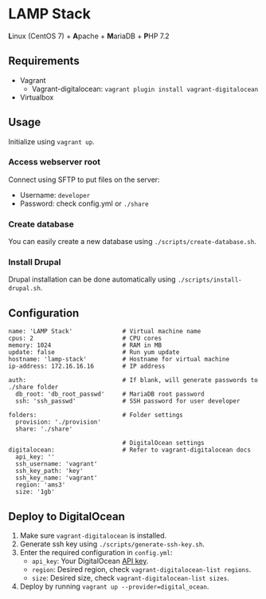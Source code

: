 # LAMP Stack

**L**inux (CentOS 7) + **A**pache + **M**ariaDB + **P**HP 7.2

## Requirements

* Vagrant
    * Vagrant-digitalocean: `vagrant plugin install vagrant-digitalocean`
* Virtualbox

## Usage

Initialize using `vagrant up`.

### Access webserver root

Connect using SFTP to put files on the server:
* Username: `developer`
* Password: check config.yml or `./share`

### Create database

You can easily create a new database using `./scripts/create-database.sh`.

### Install Drupal

Drupal installation can be done automatically using `./scripts/install-drupal.sh`.

## Configuration

```
name: 'LAMP Stack'              # Virtual machine name
cpus: 2                         # CPU cores
memory: 1024                    # RAM in MB
update: false                   # Run yum update
hostname: 'lamp-stack'          # Hostname for virtual machine
ip-address: 172.16.16.16        # IP address

auth:                           # If blank, will generate passwords to ./share folder
  db_root: 'db_root_passwd'     # MariaDB root password
  ssh: 'ssh_passwd'             # SSH password for user developer

folders:                        # Folder settings
  provision: './provision'
  share: './share'

                                # DigitalOcean settings
digitalocean:                   # Refer to vagrant-digitalocean docs
  api_key: ''
  ssh_username: 'vagrant'
  ssh_key_path: 'key'
  ssh_key_name: 'vagrant'
  region: 'ams3'
  size: '1gb'
```

## Deploy to DigitalOcean

1. Make sure `vagrant-digitalocean` is installed.
1. Generate ssh key using `./scripts/generate-ssh-key.sh`.
1. Enter the required configuration in `config.yml`:
    * `api_key`: Your DigitalOcean [API key](https://cloud.digitalocean.com/settings/api/tokens).
    * `region`: Desired region, check `vagrant-digitalocean-list regions`.
    * `size`: Desired size, check `vagrant-digitalocean-list sizes`.
1. Deploy by running `vagrant up --provider=digital_ocean`.
